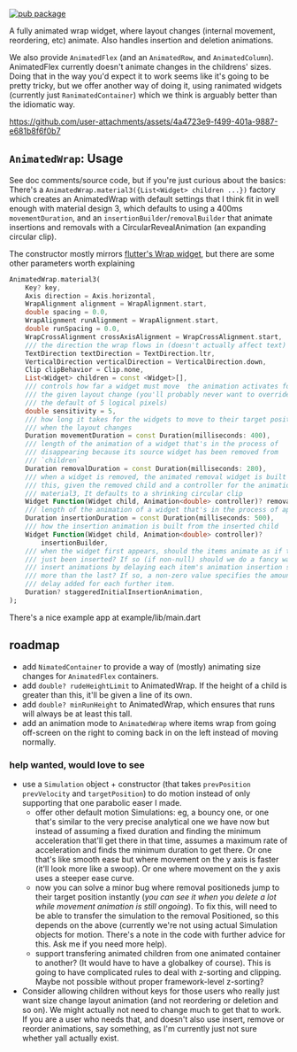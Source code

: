[![pub package](https://img.shields.io/pub/v/animated_containers.svg)](https://pub.dartlang.org/packages/animated_containers)

A fully animated wrap widget, where layout changes (internal movement, reordering, etc) animate. Also handles insertion and deletion animations.

We also provide `AnimatedFlex` (and an `AnimatedRow`, and `AnimatedColumn`). AnimatedFlex currently doesn't animate changes in the childrens' sizes. Doing that in the way you'd expect it to work seems like it's going to be pretty tricky, but we offer another way of doing it, using ranimated widgets (currently just `RanimatedContainer`) which we think is arguably better than the idiomatic way.

https://github.com/user-attachments/assets/4a4723e9-f499-401a-9887-e681b8f6f0b7

## `AnimatedWrap`: Usage

See doc comments/source code, but if you're just curious about the basics: There's a `AnimatedWrap.material3({List<Widget> children ...})` factory which creates an AnimatedWrap with default settings that I think fit in well enough with material design 3, which defaults to using a 400ms `movementDuration`, and an `insertionBuilder`/`removalBuilder` that animate insertions and removals with a CircularRevealAnimation (an expanding circular clip).

The constructor mostly mirrors [flutter's Wrap widget](https://api.flutter.dev/flutter/widgets/Wrap-class.html), but there are some other parameters worth explaining

```dart
AnimatedWrap.material3(
    Key? key,
    Axis direction = Axis.horizontal,
    WrapAlignment alignment = WrapAlignment.start,
    double spacing = 0.0,
    WrapAlignment runAlignment = WrapAlignment.start,
    double runSpacing = 0.0,
    WrapCrossAlignment crossAxisAlignment = WrapCrossAlignment.start,
    /// the direction the wrap flows in (doesn't actually affect text)
    TextDirection textDirection = TextDirection.ltr,
    VerticalDirection verticalDirection = VerticalDirection.down,
    Clip clipBehavior = Clip.none,
    List<Widget> children = const <Widget>[],
    /// controls how far a widget must move  the animation activates for
    /// the given layout change (you'll probably never want to override
    /// the default of 5 logical pixels)
    double sensitivity = 5,
    /// how long it takes for the widgets to move to their target positions
    /// when the layout changes
    Duration movementDuration = const Duration(milliseconds: 400),
    /// length of the animation of a widget that's in the process of
    /// disappearing because its source widget has been removed from
    /// `children`
    Duration removalDuration = const Duration(milliseconds: 280),
    /// when a widget is removed, the animated removal widget is built using
    /// this, given the removed child and a controller for the animation. For
    /// material3, It defaults to a shrinking circular clip
    Widget Function(Widget child, Animation<double> controller)? removalBuilder,
    /// length of the animation of a widget that's in the process of appearing
    Duration insertionDuration = const Duration(milliseconds: 500),
    /// how the insertion animation is built from the inserted child
    Widget Function(Widget child, Animation<double> controller)?
        insertionBuilder,
    /// when the widget first appears, should the items animate as if they'd
    /// just been inserted? If so (if non-null) should we do a fancy wave of
    /// insert animations by delaying each item's animation insertion slightly
    /// more than the last? If so, a non-zero value specifies the amount of
    /// delay added for each further item.
    Duration? staggeredInitialInsertionAnimation,
);
```

There's a nice example app at example/lib/main.dart

## roadmap
- add `NimatedContainer` to provide a way of (mostly) animating size changes for `AnimatedFlex` containers.
- add `double? rudeHeightLimit` to AnimatedWrap. If the height of a child is greater than this, it'll be given a line of its own.
- add `double? minRunHeight` to AnimatedWrap, which ensures that runs will always be at least this tall.
- add an animation mode to `AnimatedWrap` where items wrap from going off-screen on the right to coming back in on the left instead of moving normally.

### help wanted, would love to see
- use a `Simulation` object + constructor (that takes `prevPosition` `prevVelocity` and `targetPosition`) to do motion instead of only supporting that one parabolic easer I made.
    - offer other default motion Simulations: eg, a bouncy one, or one that's similar to the very precise analytical one we have now but instead of assuming a fixed duration and finding the minimum acceleration that'll get there in that time, assumes a maximum rate of acceleration and finds the minimum duration to get there. Or one that's like smooth ease but where movement on the y axis is faster (it'll look more like a swoop). Or one where movement on the y axis uses a steeper ease curve.
    - now you can solve a minor bug where removal positioneds jump to their target position instantly (*you can see it when you delete a lot while movement animation is still ongoing*). To fix this, will need to be able to transfer the simulation to the removal Positioned, so this depends on the above (currently we're not using actual Simulation objects for motion. There's a note in the code with further advice for this. Ask me if you need more help).
    - support transfering animated children from one animated container to another? (It would have to have a globalkey of course). This is going to have complicated rules to deal with z-sorting and clipping. Maybe not possible without proper framework-level z-sorting?
- Consider allowing children without keys for those users who really just want size change layout animation (and not reordering or deletion and so on). We might actually not need to change much to get that to work. If you are a user who needs that, and doesn't also use insert, remove or reorder animations, say something, as I'm currently just not sure whether yall actually exist.
